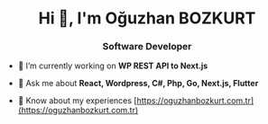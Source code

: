 <h1 align="center">Hi 👋, I'm Oğuzhan BOZKURT</h1>
<h3 align="center">Software Developer</h3>

- 🔭 I’m currently working on **WP REST API to Next.js**

- 💬 Ask me about **React, Wordpress, C#, Php, Go, Next.js, Flutter**

- 📄 Know about my experiences [https://oguzhanbozkurt.com.tr](https://oguzhanbozkurt.com.tr)
